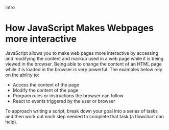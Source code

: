 intro 
# How JavaScript Makes Webpages more interactive
JavaScript allows you to make web pages more interactive by accessing and modifying the content and markup used in a web page while it is being viewed in the browser.
Being able to change the content of an HTML page while it is loaded in the browser is very powerful. The examples below rely on the ability to:
- Access the content of the page
- Modify the content of the page
- Program rules or instructions the browser can follow
- React to events triggered by the user or browser

To approach writing a script, break down your goal into
a series of tasks and then work out each step needed
to complete that task (a flowchart can help).

